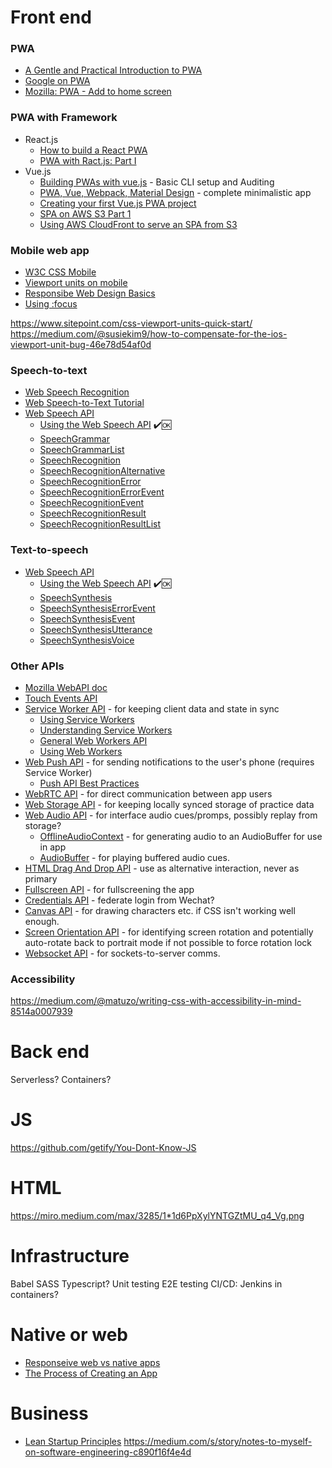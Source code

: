 # Front end

### PWA
* [A Gentle and Practical Introduction to PWA](https://www.telerik.com/blogs/a-gentle-and-practical-introduction-to-progressive-web-apps)
* [Google on PWA](https://developers.google.com/web/progressive-web-apps/)
* [Mozilla: PWA - Add to home screen](https://developer.mozilla.org/en-US/docs/Web/Progressive_web_apps/Add_to_home_screen)

### PWA with Framework
* React.js
  * [How to build a React PWA](https://blog.bitsrc.io/how-to-build-a-react-progressive-web-application-pwa-b5b897df2f0a)
  * [PWA with Ract.js: Part I](https://medium.com/@addyosmani/progressive-web-apps-with-react-js-part-i-introduction-50679aef2b12)
* Vue.js
  * [Building PWAs with vue.js](https://www.telerik.com/blogs/building-pwas-with-vuejs) - Basic CLI setup and Auditing
  * [PWA, Vue, Webpack, Material Design](https://www.sicara.ai/blog/2017-04-25-progressive-web-application-with-vue-js-webpack-material-design) - complete minimalistic app 
  * [Creating your first Vue.js PWA project](https://medium.com/the-web-tub/creating-your-first-vue-js-pwa-project-22f7c552fb34)
  * [SPA on AWS S3 Part 1](https://medium.com/@P_Lessing/single-page-apps-on-aws-part-1-hosting-a-website-on-s3-3c9871f126)
  * [Using AWS CloudFront to serve an SPA from S3](https://johnlouros.com/blog/using-CloudFront-to-serve-an-SPA-from-S3)

### Mobile web app
* [W3C CSS Mobile](https://www.w3schools.com/w3css/w3css_mobile.asp)
* [Viewport units on mobile](https://css-tricks.com/the-trick-to-viewport-units-on-mobile/)
* [Responsibe Web Design Basics](https://developers.google.com/web/fundamentals/design-and-ux/responsive#responsive-web-design)
* [Using :focus](https://www.youtube.com/watch?v=Mvu5OMGcdVA&feature=youtu.be&utm_source=Iterable&utm_medium=email&utm_campaign=the_overflow_newsletter&utm_content=11-27-19)

https://www.sitepoint.com/css-viewport-units-quick-start/
https://medium.com/@susiekim9/how-to-compensate-for-the-ios-viewport-unit-bug-46e78d54af0d

### Speech-to-text
* [Web Speech Recognition](https://code-boxx.com/add-speech-recognition-website-javascript/)
* [Web Speech-to-Text Tutorial](https://tutorialzine.com/2017/08/converting-from-speech-to-text-with-javascript)
* [Web Speech API](https://developer.mozilla.org/en-US/docs/Web/API/Web_Speech_API)
  * [Using the Web Speech API](https://developer.mozilla.org/en-US/docs/Web/API/Web_Speech_API/Using_the_Web_Speech_API) ✔️🆗
  * [SpeechGrammar](https://developer.mozilla.org/en-US/docs/Web/API/SpeechGrammar)
  * [SpeechGrammarList](https://developer.mozilla.org/en-US/docs/Web/API/SpeechGrammarList)
  * [SpeechRecognition](https://developer.mozilla.org/en-US/docs/Web/API/SpeechRecognition)
  * [SpeechRecognitionAlternative](https://developer.mozilla.org/en-US/docs/Web/API/SpeechRecognitionAlternative)
  * [SpeechRecognitionError](https://developer.mozilla.org/en-US/docs/Web/API/SpeechRecognitionError)
  * [SpeechRecognitionErrorEvent](https://developer.mozilla.org/en-US/docs/Web/API/SpeechRecognitionErrorEvent)
  * [SpeechRecognitionEvent](https://developer.mozilla.org/en-US/docs/Web/API/SpeechRecognitionEvent)
  * [SpeechRecognitionResult](https://developer.mozilla.org/en-US/docs/Web/API/SpeechRecognitionResult)
  * [SpeechRecognitionResultList](https://developer.mozilla.org/en-US/docs/Web/API/SpeechRecognitionResultList)

### Text-to-speech
* [Web Speech API](https://developer.mozilla.org/en-US/docs/Web/API/Web_Speech_API)
  * [Using the Web Speech API](https://developer.mozilla.org/en-US/docs/Web/API/Web_Speech_API/Using_the_Web_Speech_API) ✔️🆗
  * [SpeechSynthesis](https://developer.mozilla.org/en-US/docs/Web/API/SpeechSynthesis)
  * [SpeechSynthesisErrorEvent](https://developer.mozilla.org/en-US/docs/Web/API/SpeechSynthesisErrorEvent)
  * [SpeechSynthesisEvent](https://developer.mozilla.org/en-US/docs/Web/API/SpeechSynthesisEvent)
  * [SpeechSynthesisUtterance](https://developer.mozilla.org/en-US/docs/Web/API/SpeechSynthesisUtterance)
  * [SpeechSynthesisVoice](https://developer.mozilla.org/en-US/docs/Web/API/SpeechSynthesisVoice)

### Other APIs
* [Mozilla WebAPI doc](https://developer.mozilla.org/en-US/docs/Web/API)
* [Touch Events API](https://developer.mozilla.org/en-US/docs/Web/API/Touch_events)
* [Service Worker API](https://developer.mozilla.org/en-US/docs/Web/API/Service_Worker_API) - for keeping client data and state in sync
  * [Using Service Workers](https://developer.mozilla.org/en-US/docs/Web/API/Service_Worker_API/Using_Service_Workers)
  * [Understanding Service Workers](http://blog.88mph.io/2017/07/28/understanding-service-workers/)
  * [General Web Workers API](https://developer.mozilla.org/en-US/docs/Web/API/Web_Workers_API)
  * [Using Web Workers](https://developer.mozilla.org/en-US/docs/Web/API/Web_Workers_API/Using_web_workers)
* [Web Push API](https://developer.mozilla.org/en-US/docs/Web/API/Push_API) - for sending notifications to the user's phone (requires Service Worker)
  * [Push API Best Practices](https://developer.mozilla.org/en-US/docs/Web/API/Push_API/Best_Practices)
* [WebRTC API](https://developer.mozilla.org/en-US/docs/Web/API/WebRTC_API) - for direct communication between app users
* [Web Storage API](https://developer.mozilla.org/en-US/docs/Web/API/Web_Storage_API) - for keeping locally synced storage of practice data
* [Web Audio API](https://developer.mozilla.org/en-US/docs/Web/API/Web_Audio_API) - for interface audio cues/promps, possibly replay from storage?
  * [OfflineAudioContext](https://developer.mozilla.org/en-US/docs/Web/API/OfflineAudioContext) - for generating audio to an AudioBuffer for use in app
  * [AudioBuffer](https://developer.mozilla.org/en-US/docs/Web/API/AudioBuffer) - for playing buffered audio cues.
* [HTML Drag And Drop API](https://developer.mozilla.org/en-US/docs/Web/API/HTML_Drag_and_Drop_API) - use as alternative interaction, never as primary
* [Fullscreen API](https://developer.mozilla.org/en-US/docs/Web/API/Fullscreen_API) - for fullscreening the app
* [Credentials API](https://developer.mozilla.org/en-US/docs/Web/API/Credential_Management_API) - federate login from Wechat?
* [Canvas API](https://developer.mozilla.org/en-US/docs/Web/API/Canvas_API) - for drawing characters etc. if CSS isn't working well enough.
* [Screen Orientation API](https://developer.mozilla.org/en-US/docs/Web/API/ScreenOrientation) - for identifying screen rotation and potentially auto-rotate back to portrait mode if not possible to force rotation lock
* [Websocket API](https://developer.mozilla.org/en-US/docs/Web/API/WebSocket) - for sockets-to-server comms.


### Accessibility

https://medium.com/@matuzo/writing-css-with-accessibility-in-mind-8514a0007939




# Back end
Serverless?
Containers?



# JS
https://github.com/getify/You-Dont-Know-JS



# HTML
https://miro.medium.com/max/3285/1*1d6PpXylYNTGZtMU_q4_Vg.png



# Infrastructure
Babel
SASS
Typescript?
Unit testing
E2E testing
CI/CD: Jenkins in containers?



# Native or web
* [Responseive web vs native apps](http://thinkapps.com/blog/development/responsive-web-vs-native-apps/)
* [The Process of Creating an App](http://thinkapps.com/blog/development/process-creating-app-explained/)



# Business
* [Lean Startup Principles](http://theleanstartup.com/principles)
https://medium.com/s/story/notes-to-myself-on-software-engineering-c890f16f4e4d
